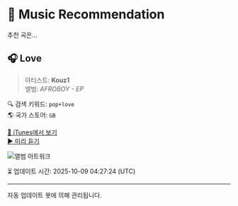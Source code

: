 
# 🎵 Music Recommendation

추천 곡은...

## 🎧 Love  
> 아티스트: **Kouz1**  
> 앨범: _AFROBOY - EP_  

🔍 검색 키워드: `pop+love`  
🌎 국가 스토어: `GB`

[🔗 iTunes에서 보기](https://music.apple.com/gb/album/love/1733461489?i=1733461494&uo=4)  
[▶️ 미리 듣기](https://audio-ssl.itunes.apple.com/itunes-assets/AudioPreview122/v4/cc/44/ee/cc44eee3-4d73-8b25-fd14-e4a957ed1d10/mzaf_3666250222403076952.plus.aac.p.m4a)

![앨범 아트워크](https://is1-ssl.mzstatic.com/image/thumb/Music122/v4/66/f0/cd/66f0cd36-09a5-c5f0-6798-6916feff4d98/3617054266770.jpg/100x100bb.jpg)

⏳ 업데이트 시간: 2025-10-09 04:27:24 (UTC)

---
자동 업데이트 봇에 의해 관리됩니다.
